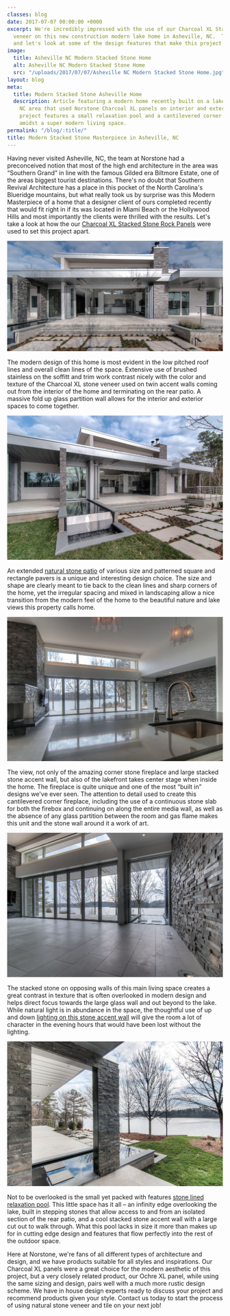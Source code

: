 ```yaml
---
classes: blog
date: 2017-07-07 00:00:00 +0000
excerpt: We're incredibly impressed with the use of our Charcoal XL Stacked Stone
  veneer on this new construction modern lake home in Asheville, NC.  Take a seat
  and let's look at some of the design features that make this project award worthy.
image:
  title: Asheville NC Modern Stacked Stone Home
  alt: Asheville NC Modern Stacked Stone Home
  src: "/uploads/2017/07/07/Asheville NC Modern Stacked Stone Home.jpg"
layout: blog
meta:
  title: Modern Stacked Stone Asheville Home
  description: Article featuring a modern home recently built on a lake in the Asheville,
    NC area that used Norstone Charcoal XL panels on interior and exterior features.  This
    project features a small relaxation pool and a cantilevered corner fireplace set
    amidst a super modern living space.
permalink: "/blog/:title/"
title: Modern Stacked Stone Masterpiece in Asheville, NC
---
```



Having never visited Asheville, NC, the team at Norstone had a preconceived notion that most of the high end architecture in the area was “Southern Grand” in line with the famous Gilded era Biltmore Estate, one of the areas biggest tourist destinations.  There's no doubt that Southern Revival Architecture has a place in this pocket of the North Carolina's Blueridge mountains, but what really took us by surprise was this Modern Masterpiece of a home that a designer client of ours completed recently that would fit right in if its was located in Miami Beach or the Hollywood Hills and most importantly the clients were thrilled with the results.  Let's take a look at how the our [Charcoal XL Stacked Stone Rock Panels](https://www.norstoneusa.com/products/thin-stone-veneer-panels/charcoal/) were used to set this project apart.

![Modern Stacked Stone Patio in Asheville, NC](/uploads/2017/07/07/Modern%20Stacked%20Stone%20Patio%20Asheville.jpg)

The modern design of this home is most evident in the low pitched roof lines and overall clean lines of the space.  Extensive use of brushed stainless on the soffitt and trim work contrast nicely with the color and texture of the Charcoal XL stone veneer used on twin accent walls coming out from the interior of the home and terminating on the rear patio.  A massive fold up glass partition wall allows for the interior and exterior spaces to come together.

![Modern Stacked Stone Flagstone Patio in Asheville, NC](/uploads/2017/07/07/Modern%20Stacked%20Stone%20Flagstone%20Patio%20Asheville.jpg)

An extended [natural stone patio](https://www.norstoneusa.com/blog/natural-stone-patios-designing-norstone-series/) of various size and patterned square and rectangle pavers is a unique and interesting design choice.  The size and shape are clearly meant to tie back to the clean lines and sharp corners of the home, yet the irregular spacing and mixed in landscaping allow a nice transition from the modern feel of the home to the beautiful nature and lake views this property calls home.

![Modern Stacked Stone Fireplace in Asheville, NC](/uploads/2017/07/07/Modern%20Stacked%20Stone%20Fireplace%20Asheville.jpg)

The view, not only of the amazing corner stone fireplace and large stacked stone accent wall, but also of the lakefront takes center stage when inside the home.  The fireplace is quite unique and one of the most “built in” designs we've ever seen.  The attention to detail used to create this cantilevered corner fireplace, including the use of a continuous stone slab for both the firebox and continuing on along the entire media wall, as well as the absence of any glass partition between the room and gas flame makes this unit and the stone wall around it a work of art.

![Modern Stacked Stone Feature Wall in Asheville, NC](/uploads/2017/07/07/Modern%20Stacked%20Stone%20Feature%20Wall%20Asheville.jpg)

The stacked stone on opposing walls of this main living space creates a great contrast in texture that is often overlooked in modern design and helps direct focus towards the large glass wall and out beyond to the lake.  While natural light is in abundance in the space, the thoughtful use of up and down [lighting on this stone accent wall](https://www.norstoneusa.com/blog/design-school-pairing-lighting-fixtures-with-stone-veneer-for-amazing-results/) will give the room a lot of character in the evening hours that would have been lost without the lighting.

![Modern Stacked Stone Pool in Asheville,NC](/uploads/2017/07/07/Modern%20Stacked%20Stone%20Pool%20Asheville.jpg)

Not to be overlooked is the small yet packed with features [stone lined relaxation pool](https://www.norstoneusa.com/blog/summer-s-here-jump-into-these-amazing-pools-designed-with-stacked-stone/).  This little space has it all – an infinity edge overlooking the lake, built in stepping stones that allow access to and from an isolated section of the rear patio, and a cool stacked stone accent wall with a large cut out to walk through.  What this pool lacks in size it more than makes up for in cutting edge design and features that flow perfectly into the rest of the outdoor space.

Here at Norstone, we're fans of all different types of architecture and design, and we have products suitable for all styles and inspirations.  Our Charcoal XL panels were a great choice for the modern aesthetic of this project, but a very closely related product, our Ochre XL panel, while using the same sizing and design, pairs well with a much more rustic design scheme. We have in house design experts ready to discuss your project and recommend products given your style.  Contact us today to start the process of using natural stone veneer and tile on your next job!